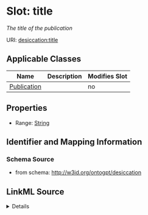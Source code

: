 

# Slot: title


_The title of the publication_



URI: [desiccation:title](http://w3id.org/ontogpt/desiccationtitle)



<!-- no inheritance hierarchy -->





## Applicable Classes

| Name | Description | Modifies Slot |
| --- | --- | --- |
| [Publication](Publication.md) |  |  no  |







## Properties

* Range: [String](String.md)





## Identifier and Mapping Information







### Schema Source


* from schema: http://w3id.org/ontogpt/desiccation




## LinkML Source

<details>
```yaml
name: title
description: The title of the publication
from_schema: http://w3id.org/ontogpt/desiccation
rank: 1000
alias: title
owner: Publication
domain_of:
- Publication
range: string

```
</details>